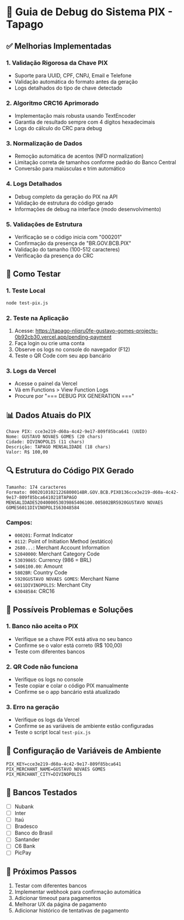 # 🔧 Guia de Debug do Sistema PIX - Tapago

## ✅ Melhorias Implementadas

### 1. **Validação Rigorosa da Chave PIX**
- Suporte para UUID, CPF, CNPJ, Email e Telefone
- Validação automática do formato antes da geração
- Logs detalhados do tipo de chave detectado

### 2. **Algoritmo CRC16 Aprimorado**
- Implementação mais robusta usando TextEncoder
- Garantia de resultado sempre com 4 dígitos hexadecimais
- Logs do cálculo do CRC para debug

### 3. **Normalização de Dados**
- Remoção automática de acentos (NFD normalization)
- Limitação correta de tamanhos conforme padrão do Banco Central
- Conversão para maiúsculas e trim automático

### 4. **Logs Detalhados**
- Debug completo da geração do PIX na API
- Validação de estrutura do código gerado
- Informações de debug na interface (modo desenvolvimento)

### 5. **Validações de Estrutura**
- Verificação se o código inicia com "000201"
- Confirmação da presença de "BR.GOV.BCB.PIX"
- Validação do tamanho (100-512 caracteres)
- Verificação da presença do CRC

## 🧪 Como Testar

### 1. **Teste Local**
```bash
node test-pix.js
```

### 2. **Teste na Aplicação**
1. Acesse: https://tapago-nliqru0fe-gustavo-gomes-projects-0b92cb30.vercel.app/pending-payment
2. Faça login ou crie uma conta
3. Observe os logs no console do navegador (F12)
4. Teste o QR Code com seu app bancário

### 3. **Logs da Vercel**
- Acesse o painel da Vercel
- Vá em Functions > View Function Logs
- Procure por "=== DEBUG PIX GENERATION ==="

## 📊 Dados Atuais do PIX

```
Chave PIX: cce3e219-d60a-4c42-9e17-809f85bca641 (UUID)
Nome: GUSTAVO NOVAES GOMES (20 chars)
Cidade: DIVINOPOLIS (11 chars)
Descrição: TAPAGO MENSALIDADE (18 chars)
Valor: R$ 100,00
```

## 🔍 Estrutura do Código PIX Gerado

```
Tamanho: 174 caracteres
Formato: 00020101021226800014BR.GOV.BCB.PIX0136cce3e219-d60a-4c42-9e17-809f85bca6410218TAPAGO MENSALIDADE5204000053039865406100.005802BR5920GUSTAVO NOVAES GOMES6011DIVINOPOLIS63048584
```

### Campos:
- `000201`: Format Indicator
- `0112`: Point of Initiation Method (estático)
- `2680...`: Merchant Account Information
- `52040000`: Merchant Category Code
- `53039865`: Currency (986 = BRL)
- `5406100.00`: Amount
- `5802BR`: Country Code
- `5920GUSTAVO NOVAES GOMES`: Merchant Name
- `6011DIVINOPOLIS`: Merchant City
- `63048584`: CRC16

## 🚨 Possíveis Problemas e Soluções

### 1. **Banco não aceita o PIX**
- Verifique se a chave PIX está ativa no seu banco
- Confirme se o valor está correto (R$ 100,00)
- Teste com diferentes bancos

### 2. **QR Code não funciona**
- Verifique os logs no console
- Teste copiar e colar o código PIX manualmente
- Confirme se o app bancário está atualizado

### 3. **Erro na geração**
- Verifique os logs da Vercel
- Confirme se as variáveis de ambiente estão configuradas
- Teste o script local `test-pix.js`

## 🔧 Configuração de Variáveis de Ambiente

```env
PIX_KEY=cce3e219-d60a-4c42-9e17-809f85bca641
PIX_MERCHANT_NAME=GUSTAVO NOVAES GOMES
PIX_MERCHANT_CITY=DIVINOPOLIS
```

## 📱 Bancos Testados

- [ ] Nubank
- [ ] Inter
- [ ] Itaú
- [ ] Bradesco
- [ ] Banco do Brasil
- [ ] Santander
- [ ] C6 Bank
- [ ] PicPay

## 🎯 Próximos Passos

1. Testar com diferentes bancos
2. Implementar webhook para confirmação automática
3. Adicionar timeout para pagamentos
4. Melhorar UX da página de pagamento
5. Adicionar histórico de tentativas de pagamento